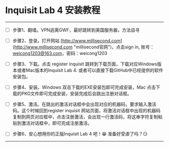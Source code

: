 # Inquisit Lab 4 安装教程
---
- [ ] 步骤1、翻墙。VPN逃离GWF，最好跳转到美国服务器，方法自寻

- [ ] 步骤2、登录。打开网站 [http://www.millisecond.com](http://www.millisecond.com "millisecond官网")，点击sign in, 账号：weicong1203@163.com，密码：weicong1203

- [ ] 步骤3、下载。点击 register inquisit 跳转到下载页面，下载对应Windows版本或者Mac版本的Inquisit Lab 4. 或者可以直接下载GitHub中已经提供的软件安装包。

- [ ] 步骤4、安装。Windows 双击下载的EXE安装包即可完成安装，Mac 点击下载的PKG文件即可完成安装，安装完成后会跳出注册对话框。

- [ ] 步骤5、激活。在跳出的激活对话框中会出现对应的机器码，要求输入激活码。这个时候回到register inquisit 网站页面，将激活对话框中出现的机器码复制到网页对应框中，点击注册激活，会出现一行激活码，将这串字符复制粘贴到激活对话框中，即可完成注册激活。

- [ ] 步骤6、安心想用你的正版Inquisit Lab 4 吧！😁 准备好受虐了吗？😏
---
